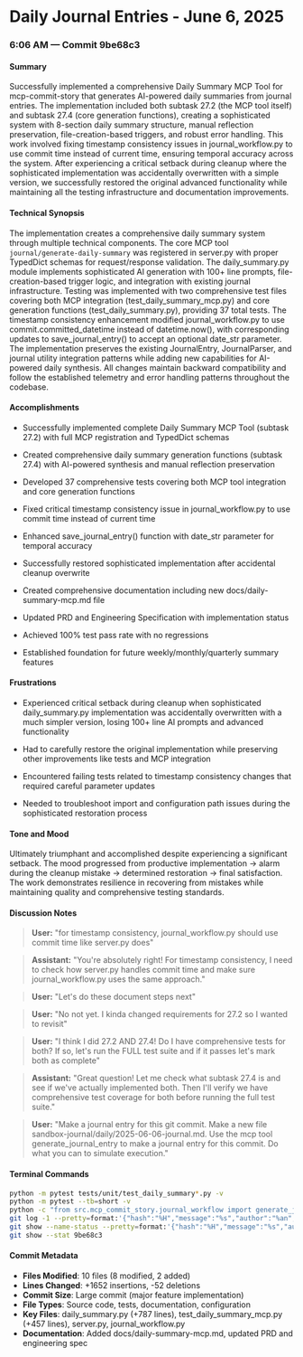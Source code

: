 # Daily Journal Entries - June 6, 2025

### 6:06 AM — Commit 9be68c3

#### Summary

Successfully implemented a comprehensive Daily Summary MCP Tool for mcp-commit-story that generates AI-powered daily summaries from journal entries. The implementation included both subtask 27.2 (the MCP tool itself) and subtask 27.4 (core generation functions), creating a sophisticated system with 8-section daily summary structure, manual reflection preservation, file-creation-based triggers, and robust error handling. This work involved fixing timestamp consistency issues in journal_workflow.py to use commit time instead of current time, ensuring temporal accuracy across the system. After experiencing a critical setback during cleanup where the sophisticated implementation was accidentally overwritten with a simple version, we successfully restored the original advanced functionality while maintaining all the testing infrastructure and documentation improvements.

#### Technical Synopsis

The implementation creates a comprehensive daily summary system through multiple technical components. The core MCP tool `journal/generate-daily-summary` was registered in server.py with proper TypedDict schemas for request/response validation. The daily_summary.py module implements sophisticated AI generation with 100+ line prompts, file-creation-based trigger logic, and integration with existing journal infrastructure. Testing was implemented with two comprehensive test files covering both MCP integration (test_daily_summary_mcp.py) and core generation functions (test_daily_summary.py), providing 37 total tests. The timestamp consistency enhancement modified journal_workflow.py to use commit.committed_datetime instead of datetime.now(), with corresponding updates to save_journal_entry() to accept an optional date_str parameter. The implementation preserves the existing JournalEntry, JournalParser, and journal utility integration patterns while adding new capabilities for AI-powered daily synthesis. All changes maintain backward compatibility and follow the established telemetry and error handling patterns throughout the codebase.

#### Accomplishments

- Successfully implemented complete Daily Summary MCP Tool (subtask 27.2) with full MCP registration and TypedDict schemas

- Created comprehensive daily summary generation functions (subtask 27.4) with AI-powered synthesis and manual reflection preservation

- Developed 37 comprehensive tests covering both MCP tool integration and core generation functions

- Fixed critical timestamp consistency issue in journal_workflow.py to use commit time instead of current time

- Enhanced save_journal_entry() function with date_str parameter for temporal accuracy

- Successfully restored sophisticated implementation after accidental cleanup overwrite

- Created comprehensive documentation including new docs/daily-summary-mcp.md file

- Updated PRD and Engineering Specification with implementation status

- Achieved 100% test pass rate with no regressions

- Established foundation for future weekly/monthly/quarterly summary features

#### Frustrations

- Experienced critical setback during cleanup when sophisticated daily_summary.py implementation was accidentally overwritten with a much simpler version, losing 100+ line AI prompts and advanced functionality

- Had to carefully restore the original implementation while preserving other improvements like tests and MCP integration

- Encountered failing tests related to timestamp consistency changes that required careful parameter updates

- Needed to troubleshoot import and configuration path issues during the sophisticated restoration process

#### Tone and Mood

Ultimately triumphant and accomplished despite experiencing a significant setback. The mood progressed from productive implementation → alarm during the cleanup mistake → determined restoration → final satisfaction. The work demonstrates resilience in recovering from mistakes while maintaining quality and comprehensive testing standards.

#### Discussion Notes

> **User:** "for timestamp consistency, journal_workflow.py should use commit time like server.py does"

> **Assistant:** "You're absolutely right! For timestamp consistency, I need to check how server.py handles commit time and make sure journal_workflow.py uses the same approach."

> **User:** "Let's do these document steps next"

> **User:** "No not yet. I kinda changed requirements for 27.2 so I wanted to revisit"

> **User:** "I think I did 27.2 AND 27.4! Do I have comprehensive tests for both? If so, let's run the FULL test suite and if it passes let's mark both as complete"

> **Assistant:** "Great question! Let me check what subtask 27.4 is and see if we've actually implemented both. Then I'll verify we have comprehensive test coverage for both before running the full test suite."

> **User:** "Make a journal entry for this git commit. Make a new file sandbox-journal/daily/2025-06-06-journal.md. Use the mcp tool generate_journal_entry to make a journal entry for this commit. Do what you can to simulate execution."

#### Terminal Commands

```bash
python -m pytest tests/unit/test_daily_summary*.py -v
python -m pytest --tb=short -v
python -c "from src.mcp_commit_story.journal_workflow import generate_journal_entry, save_journal_entry, handle_journal_entry_creation; print('Import successful')"
git log -1 --pretty=format:'{"hash":"%H","message":"%s","author":"%an","date":"%aI","files_changed":%c}' --shortstat
git show --name-status --pretty=format:'{"hash":"%H","message":"%s","author":"%an","date":"%aI"}' 9be68c3
git show --stat 9be68c3
```

#### Commit Metadata

- **Files Modified**: 10 files (8 modified, 2 added)
- **Lines Changed**: +1652 insertions, -52 deletions  
- **Commit Size**: Large commit (major feature implementation)
- **File Types**: Source code, tests, documentation, configuration
- **Key Files**: daily_summary.py (+787 lines), test_daily_summary_mcp.py (+457 lines), server.py, journal_workflow.py
- **Documentation**: Added docs/daily-summary-mcp.md, updated PRD and engineering spec 